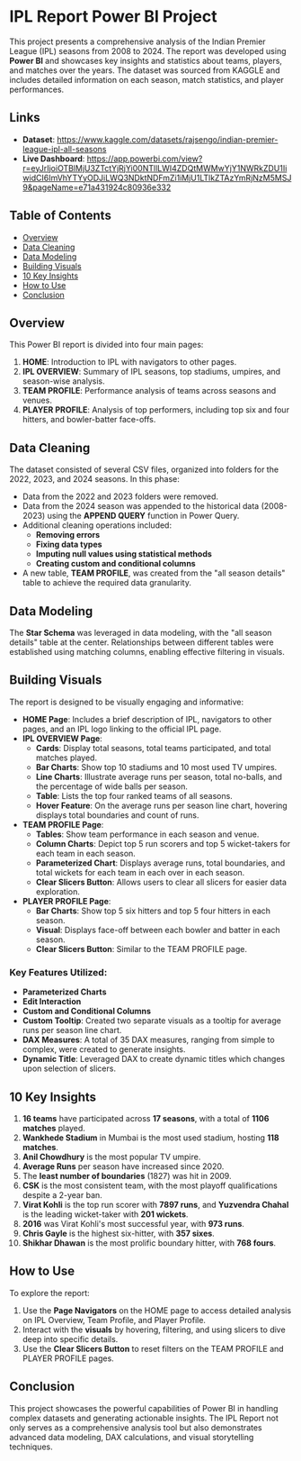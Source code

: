 # IPL Report Power BI Project

This project presents a comprehensive analysis of the Indian Premier League (IPL) seasons from 2008 to 2024. The report was developed using **Power BI** and showcases key insights and statistics about teams, players, and matches over the years. The dataset was sourced from KAGGLE and includes detailed information on each season, match statistics, and player performances.

## Links
- **Dataset**: https://www.kaggle.com/datasets/rajsengo/indian-premier-league-ipl-all-seasons
- **Live Dashboard**: https://app.powerbi.com/view?r=eyJrIjoiOTBlMjU3ZTctYjRjYi00NTllLWI4ZDQtMWMwYjY1NWRkZDU1IiwidCI6ImVhYTYyODJiLWQ3NDktNDFmZi1iMjU1LTlkZTAzYmRjNzM5MSJ9&pageName=e71a431924c80936e332
  
## Table of Contents
- [Overview](#overview)
- [Data Cleaning](#data-cleaning)
- [Data Modeling](#data-modeling)
- [Building Visuals](#building-visuals)
- [10 Key Insights](#10-key-insights)
- [How to Use](#how-to-use)
- [Conclusion](#conclusion)

## Overview
This Power BI report is divided into four main pages:
1. **HOME**: Introduction to IPL with navigators to other pages.
2. **IPL OVERVIEW**: Summary of IPL seasons, top stadiums, umpires, and season-wise analysis.
3. **TEAM PROFILE**: Performance analysis of teams across seasons and venues.
4. **PLAYER PROFILE**: Analysis of top performers, including top six and four hitters, and bowler-batter face-offs.

## Data Cleaning
The dataset consisted of several CSV files, organized into folders for the 2022, 2023, and 2024 seasons. In this phase:
- Data from the 2022 and 2023 folders were removed.
- Data from the 2024 season was appended to the historical data (2008-2023) using the **APPEND QUERY** function in Power Query.
- Additional cleaning operations included:
  - **Removing errors**
  - **Fixing data types**
  - **Imputing null values using statistical methods**
  - **Creating custom and conditional columns**
- A new table, **TEAM PROFILE**, was created from the "all season details" table to achieve the required data granularity.

## Data Modeling
The **Star Schema** was leveraged in data modeling, with the "all season details" table at the center. Relationships between different tables were established using matching columns, enabling effective filtering in visuals.

## Building Visuals
The report is designed to be visually engaging and informative:
- **HOME Page**: Includes a brief description of IPL, navigators to other pages, and an IPL logo linking to the official IPL page.
- **IPL OVERVIEW Page**:
  - **Cards**: Display total seasons, total teams participated, and total matches played.
  - **Bar Charts**: Show top 10 stadiums and 10 most used TV umpires.
  - **Line Charts**: Illustrate average runs per season, total no-balls, and the percentage of wide balls per season.
  - **Table**: Lists the top four ranked teams of all seasons.
  - **Hover Feature**: On the average runs per season line chart, hovering displays total boundaries and count of runs.
- **TEAM PROFILE Page**:
  - **Tables**: Show team performance in each season and venue.
  - **Column Charts**: Depict top 5 run scorers and top 5 wicket-takers for each team in each season.
  - **Parameterized Chart**: Displays average runs, total boundaries, and total wickets for each team in each over in each season.
  - **Clear Slicers Button**: Allows users to clear all slicers for easier data exploration.
- **PLAYER PROFILE Page**:
  - **Bar Charts**: Show top 5 six hitters and top 5 four hitters in each season.
  - **Visual**: Displays face-off between each bowler and batter in each season.
  - **Clear Slicers Button**: Similar to the TEAM PROFILE page.

### Key Features Utilized:
- **Parameterized Charts**
- **Edit Interaction**
- **Custom and Conditional Columns**
- **Custom Tooltip**: Created two separate visuals as a tooltip for average runs per season line chart.
- **DAX Measures**: A total of 35 DAX measures, ranging from simple to complex, were created to generate insights.
- **Dynamic Title**: Leveraged DAX to create dynamic titles which changes upon selection of slicers.

## 10 Key Insights
1. **16 teams** have participated across **17 seasons**, with a total of **1106 matches** played.
2. **Wankhede Stadium** in Mumbai is the most used stadium, hosting **118 matches**.
3. **Anil Chowdhury** is the most popular TV umpire.
4. **Average Runs** per season have increased since 2020.
5. The **least number of boundaries** (1827) was hit in 2009.
6. **CSK** is the most consistent team, with the most playoff qualifications despite a 2-year ban.
7. **Virat Kohli** is the top run scorer with **7897 runs**, and **Yuzvendra Chahal** is the leading wicket-taker with **201 wickets**.
8. **2016** was Virat Kohli's most successful year, with **973 runs**.
9. **Chris Gayle** is the highest six-hitter, with **357 sixes**.
10. **Shikhar Dhawan** is the most prolific boundary hitter, with **768 fours**.


## How to Use
To explore the report:
1. Use the **Page Navigators** on the HOME page to access detailed analysis on IPL Overview, Team Profile, and Player Profile.
2. Interact with the **visuals** by hovering, filtering, and using slicers to dive deep into specific details.
3. Use the **Clear Slicers Button** to reset filters on the TEAM PROFILE and PLAYER PROFILE pages.

## Conclusion
This project showcases the powerful capabilities of Power BI in handling complex datasets and generating actionable insights. The IPL Report not only serves as a comprehensive analysis tool but also demonstrates advanced data modeling, DAX calculations, and visual storytelling techniques.
